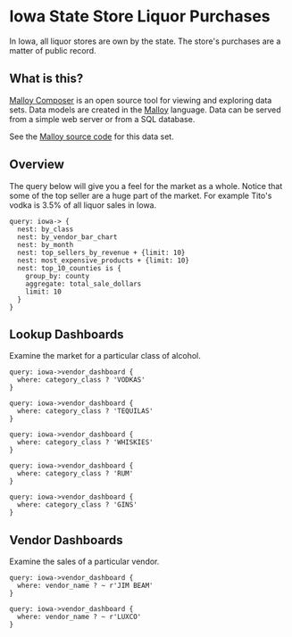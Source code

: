 # Iowa State Store Liquor Purchases
In Iowa, all liquor stores are own by the state.  The store's purchases are a matter of public record.  

## What is this?

[Malloy Composer](https://github.com/malloydata/malloy-composer) is an open source tool for viewing and exploring data sets.  Data models are created in the  [Malloy](https://github.com/malloydata/malloy/) language.  Data can be served from a simple web server or from a SQL database.  

See the [Malloy source code](https://github.com/malloydata/malloy-samples/tree/main/bigquery/iowa) for this data set.


## Overview

The query below will give you a feel for the market as a whole.  Notice that some of the top seller are a huge part of the market.  For example Tito's vodka is 3.5% of all liquor sales in Iowa.

<!-- malloy-query 
  name="Overview"
  model="./iowa.malloy"
  renderer="dashboard"
-->
```malloy
query: iowa-> {
  nest: by_class
  nest: by_vendor_bar_chart
  nest: by_month
  nest: top_sellers_by_revenue + {limit: 10}
  nest: most_expensive_products + {limit: 10}
  nest: top_10_counties is {
    group_by: county
    aggregate: total_sale_dollars
    limit: 10
  }
}
```

## Lookup Dashboards
Examine the market for a particular class of alcohol.  

<!-- malloy-query 
  name="Vodka Dashboard"
  model="./iowa.malloy"
  renderer="dashboard"
-->
```malloy
query: iowa->vendor_dashboard {
  where: category_class ? 'VODKAS'
}
```

<!-- malloy-query 
  name="Tequila Dashboard"
  model="./iowa.malloy"
  renderer="dashboard"
-->
```malloy
query: iowa->vendor_dashboard {
  where: category_class ? 'TEQUILAS'
}
```

<!-- malloy-query 
  name="Whisky Dashboard"
  model="./iowa.malloy"
  renderer="dashboard"
-->
```malloy
query: iowa->vendor_dashboard {
  where: category_class ? 'WHISKIES'
}
```

<!-- malloy-query 
  name="Rum Dashboard"
  model="./iowa.malloy"
  renderer="dashboard"
-->
```malloy
query: iowa->vendor_dashboard {
  where: category_class ? 'RUM'
}
```

<!-- malloy-query 
  name="Gin Dashboard"
  model="./iowa.malloy"
  renderer="dashboard"
-->
```malloy
query: iowa->vendor_dashboard {
  where: category_class ? 'GINS'
}
```

## Vendor Dashboards
Examine the sales of a particular vendor.

<!-- malloy-query 
  name="Jim Beam Vendor Dashboard"
  model="./iowa.malloy"
  renderer="dashboard"
-->
```malloy
query: iowa->vendor_dashboard {
  where: vendor_name ? ~ r'JIM BEAM'
}
```

<!-- malloy-query 
  name="Luxco Vendor Dashboard"
  model="./iowa.malloy"
  renderer="dashboard"
-->
```malloy
query: iowa->vendor_dashboard {
  where: vendor_name ? ~ r'LUXCO'
}
```

